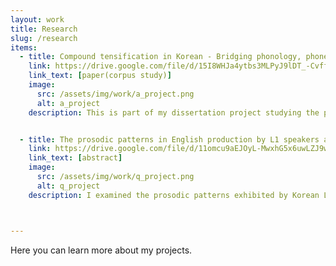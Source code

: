 ```yaml
---
layout: work
title: Research
slug: /research
items:
  - title: Compound tensification in Korean - Bridging phonology, phonetics, and morphology [<a href="https://drive.google.com/file/d/15I8WHJa4ytbs3MLPyJ9lDT_-CvffA00A/view?usp=drive_link">proceeding</a>]
    link: https://drive.google.com/file/d/15I8WHJa4ytbs3MLPyJ9lDT_-CvffA00A/view?usp=drive_link
    link_text: [paper(corpus study)]
    image:
      src: /assets/img/work/a_project.png
      alt: a_project
    description: This is part of my dissertation project studying the phonetic realization of a morpho-phonological process in Korean called sai-sios, or compound tensification. It causes a plain obstruent in the initial position of the second noun to become tense in a noun + noun compound. Compound tensification is interesting since it's not entirely predictable when it occurs and what happens to the pronunciations when it does. I examined corpus data to answer questions of how compound tensification is manifested in actual speech and whether there is a categorical distinction between tense stops derived from compound tensification and underlying plain and tense stops, as described in the traditional literature. Currently, I'm working on publishing results from a production experiment and running a perception experiment.


  - title: The prosodic patterns in English production by L1 speakers and Korean L2 speakers of English [<a href="https://drive.google.com/file/d/11omcu9aEJOyL-MwxhG5x6uwLZJ9wDYQO/view?usp=sharing">abstract</a>]
    link: https://drive.google.com/file/d/11omcu9aEJOyL-MwxhG5x6uwLZJ9wDYQO/view?usp=sharing
    link_text: [abstract]
    image:
      src: /assets/img/work/q_project.png
      alt: q_project
    description: I examined the prosodic patterns exhibited by Korean L2 speakers of English compared to English L1 speakers. Since Korean and English are prosodically distinct languages, I expected unique patterns to arise for Korean L2 speakers from L1 influence. Specifically, I hypothesized that the difference would stem from a Korean prosodic property in which phrase edges are highly prominent. This hypothesis is supported by the result that shows that L2 speakers are more consistently affected by boundary effects. It further indicates that specific prosodic characteristics of L1 shape the realization of L2 speech, which helps us understand why L2 speech sounds distinct from L1 systematically.



---
```

Here you can learn more about my projects.
<br />
<br />
